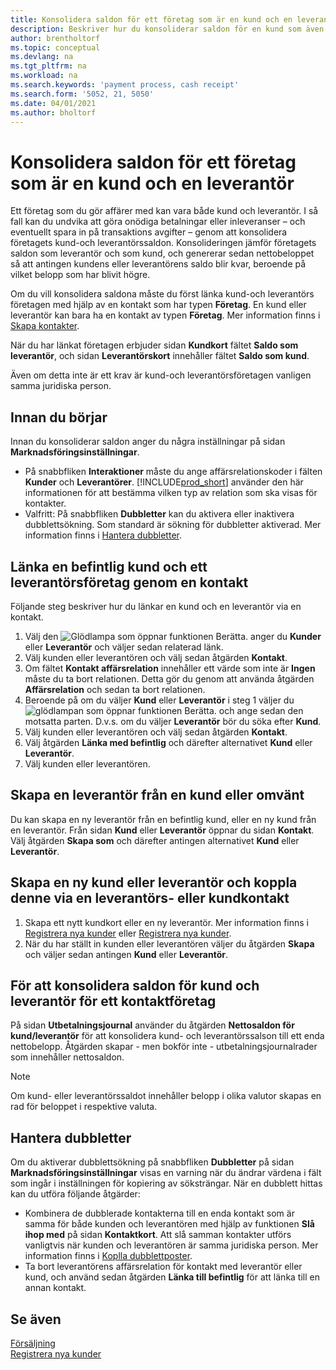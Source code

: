 ```yaml
---
title: Konsolidera saldon för ett företag som är en kund och en leverantör
description: Beskriver hur du konsoliderar saldon för en kund som även är leverantör.
author: brentholtorf
ms.topic: conceptual
ms.devlang: na
ms.tgt_pltfrm: na
ms.workload: na
ms.search.keywords: 'payment process, cash receipt'
ms.search.form: '5052, 21, 5050'
ms.date: 04/01/2021
ms.author: bholtorf
---
```

# <a name="consolidate-balances-for-a-company-that-is-a-customer-and-a-vendor" />Konsolidera saldon för ett företag som är en kund och en leverantör
Ett företag som du gör affärer med kan vara både kund och leverantör. I så fall kan du undvika att göra onödiga betalningar eller inleveranser – och eventuellt spara in på transaktions avgifter – genom att konsolidera företagets kund-och leverantörssaldon. Konsolideringen jämför företagets saldon som leverantör och som kund, och genererar sedan nettobeloppet så att antingen kundens eller leverantörens saldo blir kvar, beroende på vilket belopp som har blivit högre. 

Om du vill konsolidera saldona måste du först länka kund-och leverantörs företagen med hjälp av en kontakt som har typen **Företag**. En kund eller leverantör kan bara ha en kontakt av typen **Företag**. Mer information finns i [Skapa kontakter](marketing-create-contact-companies.md).

När du har länkat företagen erbjuder sidan **Kundkort** fältet **Saldo som leverantör**, och sidan **Leverantörskort** innehåller fältet **Saldo som kund**.

Även om detta inte är ett krav är kund-och leverantörsföretagen vanligen samma juridiska person. 

## <a name="before-you-start" />Innan du börjar
Innan du konsoliderar saldon anger du några inställningar på sidan **Marknadsföringsinställningar**. 

* På snabbfliken **Interaktioner** måste du ange affärsrelationskoder i fälten **Kunder** och **Leverantörer**. [!INCLUDE[prod_short](includes/prod_short.md)] använder den här informationen för att bestämma vilken typ av relation som ska visas för kontakter. 
* Valfritt: På snabbfliken **Dubbletter** kan du aktivera eller inaktivera dubblettsökning. Som standard är sökning för dubbletter aktiverad. Mer information finns i [Hantera dubbletter](#handling-duplicates). 

## <a name="link-an-existing-customer-and-vendor-company-thorough-a-contact" />Länka en befintlig kund och ett leverantörsföretag genom en kontakt
Följande steg beskriver hur du länkar en kund och en leverantör via en kontakt.

1. Välj den ![Glödlampa som öppnar funktionen Berätta.](media/ui-search/search_small.png "Berätta för mig vad du vill göra") anger du **Kunder** eller **Leverantör** och väljer sedan relaterad länk.
2. Välj kunden eller leverantören och välj sedan åtgärden **Kontakt**.
3. Om fältet **Kontakt affärsrelation** innehåller ett värde som inte är **Ingen** måste du ta bort relationen. Detta gör du genom att använda åtgärden **Affärsrelation** och sedan ta bort relationen. 
4. Beroende på om du väljer **Kund** eller **Leverantör** i steg 1 väljer du ![glödlampan som öppnar funktionen Berätta.](media/ui-search/search_small.png "Berätta för mig vad du vill göra") och ange sedan den motsatta parten. D.v.s. om du väljer **Leverantör** bör du söka efter **Kund**.
5. Välj kunden eller leverantören och välj sedan åtgärden **Kontakt**.
6. Välj åtgärden **Länka med befintlig** och därefter alternativet **Kund** eller **Leverantör**.
7. Välj kunden eller leverantören.

## <a name="create-a-vendor-from-a-customer-or-vice-versa" />Skapa en leverantör från en kund eller omvänt
Du kan skapa en ny leverantör från en befintlig kund, eller en ny kund från en leverantör. Från sidan **Kund** eller **Leverantör** öppnar du sidan **Kontakt**. Välj åtgärden **Skapa som** och därefter antingen alternativet **Kund** eller **Leverantör**. 

## <a name="create-a-new-customer-or-vendor-and-link-them-through-a-vendor-or-customer-contact" />Skapa en ny kund eller leverantör och koppla denne via en leverantörs- eller kundkontakt
1. Skapa ett nytt kundkort eller en ny leverantör. Mer information finns i [Registrera nya kunder](sales-how-register-new-customers.md) eller [Registrera nya kunder](sales-how-register-new-customers.md).
2. När du har ställt in kunden eller leverantören väljer du åtgärden **Skapa** och väljer sedan antingen **Kund** eller **Leverantör**. 

## <a name="to-consolidate-the-customer-and-vendor-balances-for-a-contact-company" />För att konsolidera saldon för kund och leverantör för ett kontaktföretag
På sidan **Utbetalningsjournal** använder du åtgärden **Nettosaldon för kund/leverantör** för att konsolidera kund- och leverantörssalson till ett enda nettobelopp. Åtgärden skapar - men bokför inte - utbetalningsjournalrader som innehåller nettosaldon.

> [!NOTE]
> Om kund- eller leverantörssaldot innehåller belopp i olika valutor skapas en rad för beloppet i respektive valuta.

## <a name="handling-duplicates" />Hantera dubbletter
Om du aktiverar dubblettsökning på snabbfliken **Dubbletter** på sidan **Marknadsföringsinställningar** visas en varning när du ändrar värdena i fält som ingår i inställningen för kopiering av söksträngar. När en dubblett hittas kan du utföra följande åtgärder:

* Kombinera de dubblerade kontakterna till en enda kontakt som är samma för både kunden och leverantören med hjälp av funktionen **Slå ihop med** på sidan **Kontaktkort**. Att slå samman kontakter utförs vanligtvis när kunden och leverantören är samma juridiska person. Mer information finns i [Koplla dubblettposter](sales-how-merge-duplicate-records.md). 
* Ta bort leverantörens affärsrelation för kontakt med leverantör eller kund, och använd sedan åtgärden **Länka till befintlig** för att länka till en annan kontakt.    

## <a name="see-also" />Se även
[Försäljning](sales-manage-sales.md)  
[Registrera nya kunder](sales-how-register-new-customers.md)  
